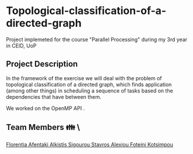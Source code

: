 # Topological-classification-of-a-directed-graph 
Project implemeted for the course "Parallel Processing" during my 3rd year in CEID, UoP

## Project Description
In the framework of the exercise we will deal with the problem of topological classification of a directed graph, which finds application (among other things) in scheduling a sequence of tasks based on the dependencies that have between them.

We worked on the OpenMP API .

## Team Members 👪 \
<a href="https://github.com/aflorentia"> Florentia Afentaki </a>
<a href="https://github.com/asigourou"> Alkistis Sigourou </a>
<a href="https://github.com/stavros-alexiou"> Stavros Alexiou </a>
<a href="https://github.com/FoteiniKotsimpou"> Foteini Kotsimpou </a>

